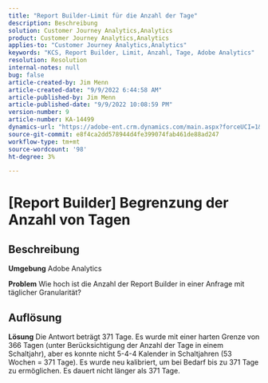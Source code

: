 ```yaml
---
title: "Report Builder-Limit für die Anzahl der Tage"
description: Beschreibung
solution: Customer Journey Analytics,Analytics
product: Customer Journey Analytics,Analytics
applies-to: "Customer Journey Analytics,Analytics"
keywords: "KCS, Report Builder, Limit, Anzahl, Tage, Adobe Analytics"
resolution: Resolution
internal-notes: null
bug: false
article-created-by: Jim Menn
article-created-date: "9/9/2022 6:44:58 AM"
article-published-by: Jim Menn
article-published-date: "9/9/2022 10:08:59 PM"
version-number: 9
article-number: KA-14499
dynamics-url: "https://adobe-ent.crm.dynamics.com/main.aspx?forceUCI=1&pagetype=entityrecord&etn=knowledgearticle&id=fcd64fe9-0a30-ed11-9db1-0022480866ad"
source-git-commit: e8f4ca2dd578944d4fe399074fab461de88ad247
workflow-type: tm+mt
source-wordcount: '98'
ht-degree: 3%

---
```


# [Report Builder] Begrenzung der Anzahl von Tagen

## Beschreibung


<b>Umgebung</b>
Adobe Analytics

<b>Problem</b>
Wie hoch ist die Anzahl der Report Builder in einer Anfrage mit täglicher Granularität?


## Auflösung


<b>Lösung</b>
Die Antwort beträgt 371 Tage.
Es wurde mit einer harten Grenze von 366 Tagen (unter Berücksichtigung der Anzahl der Tage in einem Schaltjahr), aber es konnte nicht 5-4-4 Kalender in Schaltjahren (53 Wochen = 371 Tage).
Es wurde neu kalibriert, um bei Bedarf bis zu 371 Tage zu ermöglichen.
Es dauert nicht länger als 371 Tage.
